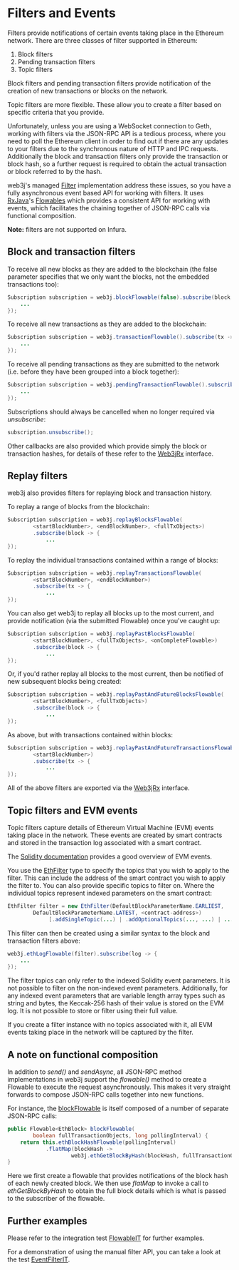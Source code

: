 Filters and Events
==================

Filters provide notifications of certain events taking place in the Ethereum network. There are three classes of filter supported in Ethereum:

1.  Block filters
2.  Pending transaction filters
3.  Topic filters

Block filters and pending transaction filters provide notification of the creation of new transactions or blocks on the network.

Topic filters are more flexible. These allow you to create a filter based on specific criteria that you provide.

Unfortunately, unless you are using a WebSocket connection to Geth, working with filters via the JSON-RPC API is a tedious process, where you need to poll the Ethereum client in order to find out if there are any updates to your filters due to the synchronous nature of HTTP and IPC requests. Additionally the block and transaction filters only provide the transaction or block hash, so a further request is required to obtain the actual transaction or block referred to by the hash.

web3j's managed [Filter](https://github.com/web3j/web3j/blob/master/core/src/main/java/org/web3j/protocol/core/filters/Filter.java) implementation address these issues, so you have a fully asynchronous event based API for working with filters. It uses [RxJava](https://github.com/ReactiveX/RxJava)'s [Flowables](http://reactivex.io/RxJava/2.x/javadoc/io/reactivex/Flowable.html) which provides a consistent API for working with events, which facilitates the chaining together of JSON-RPC calls via functional
composition.

**Note:** filters are not supported on Infura.

Block and transaction filters
-----------------------------

To receive all new blocks as they are added to the blockchain (the false
parameter specifies that we only want the blocks, not the embedded
transactions too):

```java
Subscription subscription = web3j.blockFlowable(false).subscribe(block -> {
    ...
});
```

To receive all new transactions as they are added to the blockchain:

```java
Subscription subscription = web3j.transactionFlowable().subscribe(tx -> {
    ...
});
```

To receive all pending transactions as they are submitted to the network
(i.e. before they have been grouped into a block together):

```java
Subscription subscription = web3j.pendingTransactionFlowable().subscribe(tx -> {
    ...
});
```

Subscriptions should always be cancelled when no longer required via
*unsubscribe*:

```java
subscription.unsubscribe();
```

Other callbacks are also provided which provide simply the block or transaction hashes, for details of these refer to the [Web3jRx](https://github.com/web3j/web3j/blob/master/core/src/main/java/org/web3j/protocol/rx/Web3jRx.java) interface.

Replay filters
--------------

web3j also provides filters for replaying block and transaction history.

To replay a range of blocks from the blockchain:

```java
Subscription subscription = web3j.replayBlocksFlowable(
        <startBlockNumber>, <endBlockNumber>, <fullTxObjects>)
        .subscribe(block -> {
            ...
});
```

To replay the individual transactions contained within a range of blocks:

```java
Subscription subscription = web3j.replayTransactionsFlowable(
        <startBlockNumber>, <endBlockNumber>)
        .subscribe(tx -> {
            ...
});
```

You can also get web3j to replay all blocks up to the most current, and provide notification (via the submitted Flowable) once you've caught up:

```java
Subscription subscription = web3j.replayPastBlocksFlowable(
        <startBlockNumber>, <fullTxObjects>, <onCompleteFlowable>)
        .subscribe(block -> {
            ...
});
```

Or, if you'd rather replay all blocks to the most current, then be notified of new subsequent blocks being created:

```java
Subscription subscription = web3j.replayPastAndFutureBlocksFlowable(
        <startBlockNumber>, <fullTxObjects>)
        .subscribe(block -> {
            ...
});
```

As above, but with transactions contained within blocks:

```java
Subscription subscription = web3j.replayPastAndFutureTransactionsFlowable(
        <startBlockNumber>)
        .subscribe(tx -> {
            ...
});
```

All of the above filters are exported via the [Web3jRx](https://github.com/web3j/web3j/blob/master/core/src/main/java/org/web3j/protocol/rx/Web3jRx.java) interface.

Topic filters and EVM events
----------------------------

Topic filters capture details of Ethereum Virtual Machine (EVM) events taking place in the network. These events are created by smart contracts and stored in the transaction log associated with a smart contract.

The [Solidity documentation](http://solidity.readthedocs.io/en/develop/contracts.html#events) provides a good overview of EVM events.

You use the [EthFilter](https://github.com/web3j/web3j/blob/master/core/src/main/java/org/web3j/protocol/core/methods/request/EthFilter.java) type to specify the topics that you wish to apply to the filter. This can include the address of the smart contract you wish to apply the filter to. You can also provide specific topics to filter on. Where the individual topics represent indexed parameters on the smart contract:

```java
EthFilter filter = new EthFilter(DefaultBlockParameterName.EARLIEST,
        DefaultBlockParameterName.LATEST, <contract-address>)
             [.addSingleTopic(...) | .addOptionalTopics(..., ...) | ...];
```

This filter can then be created using a similar syntax to the block and transaction filters above:

```java
web3j.ethLogFlowable(filter).subscribe(log -> {
    ...
});
```

The filter topics can only refer to the indexed Solidity event parameters. It is not possible to filter on the non-indexed event parameters. Additionally, for any indexed event parameters that are variable length array types such as string and bytes, the Keccak-256 hash of their value is stored on the EVM log. It is not possible to store or filter using their full value.

If you create a filter instance with no topics associated with it, all EVM events taking place in the network will be captured by the filter.

A note on functional composition
--------------------------------

In addition to *send()* and *sendAsync*, all JSON-RPC method implementations in web3j support the *flowable()* method to create a Flowable to execute the request asynchronously. This makes it very straight forwards to compose JSON-RPC calls together into new functions.

For instance, the [blockFlowable](https://github.com/web3j/web3j/blob/master/core/src/main/java/org/web3j/protocol/rx/JsonRpc2_0Rx.java) is itself composed of a number of separate JSON-RPC calls:

```java
public Flowable<EthBlock> blockFlowable(
        boolean fullTransactionObjects, long pollingInterval) {
    return this.ethBlockHashFlowable(pollingInterval)
            .flatMap(blockHash ->
                    web3j.ethGetBlockByHash(blockHash, fullTransactionObjects).flowable());
}
```

Here we first create a flowable that provides notifications of the block hash of each newly created block. We then use *flatMap* to invoke a call to *ethGetBlockByHash* to obtain the full block details which is what is passed to the subscriber of the flowable.

Further examples
----------------

Please refer to the integration test [FlowableIT](https://github.com/web3j/web3j/blob/master/integration-tests/src/test/java/org/web3j/protocol/core/FlowableIT.java) for further examples.

For a demonstration of using the manual filter API, you can take a look
at the test [EventFilterIT](https://github.com/web3j/web3j/blob/master/integration-tests/src/test/java/org/web3j/protocol/scenarios/EventFilterIT.java).